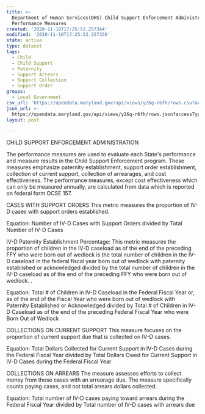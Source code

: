 ```yaml
---
title: >-
  Department of Human Services(DHS) Child Support Enforcement Administration
  Performance Measures
created: '2020-11-10T17:25:52.257344'
modified: '2020-11-10T17:25:52.257356'
state: active
type: dataset
tags:
  - Child
  - Child Support
  - Paternity
  - Support Arrears
  - Support Collection
  - Support Order
groups:
  - Local Government
csv_url: 'https://opendata.maryland.gov/api/views/y26q-r6fh/rows.csv?accessType=DOWNLOAD'
json_url: >-
  https://opendata.maryland.gov/api/views/y26q-r6fh/rows.json?accessType=DOWNLOAD
layout: post

---
```

CHILD SUPPORT ENFORCEMENT ADMINISTRATION

The performance measures are used to evaluate each State's performance and measure results in the Child Support Enforcement program. These measures emphasize paternity establishment, support order establishment, collection of current support, collection of arrearages, and cost effectiveness. The performance measures, except cost effectiveness which can only be measured annually, are calculated from data which is reported on federal form OCSE 157.  

CASES WITH SUPPORT ORDERS
This metric measures the proportion of IV-D cases with support orders established.

Equation:
Number of IV-D Cases with Support Orders divided by Total Number of IV-D Cases

IV-D Paternity Establishment Percentage:
This metric measures the proportion of children in the IV-D caseload as of the end of the preceding FFY who were born out of wedlock is the total number of children in the IV-D caseload in the federal fiscal year born out of wedlock with paternity established or acknowledged divided by the total number of children in the IV-D caseload as of the end of the preceding FFY who were born out of wedlock.  .

Equation:
Total # of Children in IV-D Caseload in the Federal Fiscal Year or, as of the end of the Fiscal Year who were born out of wedlock with Paternity Established or Acknowledged divided by Total # of Children in IV-D Caseload as of the end of the preceding Federal Fiscal Year who were Born Out of Wedlock

COLLECTIONS ON CURRENT SUPPORT
This measure focuses on the proportion of current support due that is collected on IV-D cases. 

Equation:
Total Dollars Collected for Current Support in IV-D Cases during the Federal Fiscal Year divided by Total Dollars Owed for Current Support in IV-D Cases during the Federal Fiscal Year

COLLECTIONS ON ARREARS
The measure assesses efforts to collect money from those cases with an arrearage due. 
The measure specifically counts paying cases, and not total arrears dollars collected.

Equation:
Total number of IV-D cases paying toward arrears during the Federal Fiscal Year divided by Total number of IV-D cases with arrears due
